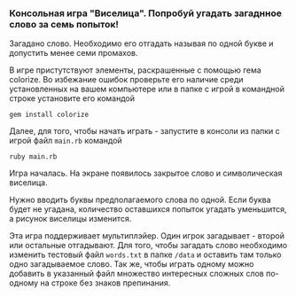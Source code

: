 ### Консольная игра "Виселица". Попробуй угадать загаднное слово за семь попыток!

Загадано слово. Необходимо его отгадать называя по одной букве и допустить менее семи промахов.

В игре пристутствуют элементы, раскрашенные с помощью гема colorize. Во избежание ошибок проверьте его наличие среди установленных на вашем компьютере или в папке с игрой в командной строке установите его командой 
```
gem install colorize
```

Далее, для того, чтобы начать играть - запустите в консоли из папки с игрой файл `main.rb` командой
```
ruby main.rb
```
Игра началась. На экране появилось закрытое слово и символическая виселица. 

Нужно вводить буквы предполагаемого слова по одной. Если буква будет не угадана, количество оставшихся попыток угадать уменьшится, а рисунок виселицы изменится. 

Эта игра поддерживает мультиплэйер. Один игрок загадывает - второй или остальные отгадывают. Для того, чтобы загадать слово необходимо изменить тестовый файл `words.txt` в папке `/data` и оставить там только одно загадываемое слово. Так же, чтобы играть одному можно добавить в указанный файл множество интересных сложных слов по-одному на строке без знаков препинания.
